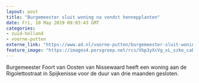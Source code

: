 ```yaml
---
layout: post
title: "Burgemeester sluit woning na vondst hennepplanten"
date: Fri, 10 May 2019 09:03:43 GMT
categories: 
- zuid-holland 
- voorne-putten 
externe_link: "https://www.ad.nl/voorne-putten/burgemeester-sluit-woning-na-vondst-hennepplanten~ac801dcc/"
feature_image: "https://images4.persgroep.net/rcs/Vbp3yXcVg_xL_szke_caB-mmPkQ/diocontent/136414340/_fitwidth/400/?appId=21791a8992982cd8da851550a453bd7f&quality=0.7"
---
```


Burgemeester Foort van Oosten van Nissewaard heeft een woning aan de Rigolettostraat in Spijkenisse voor de duur van drie maanden gesloten.
